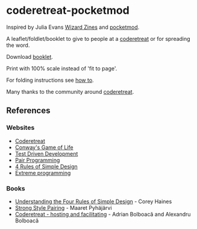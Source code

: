 # coderetreat-pocketmod

Inspired by Julia Evans [Wizard Zines](https://wizardzines.com/) and [pocketmod](https://pocketmod.com/).

A leaflet/foldlet/booklet to give to people at a [coderetreat](https://coderetreat.org) or for spreading the word.

Download [booklet](coderetreat-pocketmod-booklet.pdf).

Print with 100% scale instead of 'fit to page'.

For folding instructions see [how to](https://pocketmod.com/howto).

Many thanks to the community around [coderetreat](https://coderetreat.org).

## References

### Websites

* [Coderetreat](https://www.coderetreat.org/)
* [Conway's Game of Life](https://en.wikipedia.org/wiki/Conway%27s_Game_of_Life)
* [Test Driven Development](https://en.wikipedia.org/wiki/Test-driven_development)
* [Pair Programming](https://en.wikipedia.org/wiki/Pair_programming)
* [4 Rules of Simple Design](https://www.martinfowler.com/bliki/BeckDesignRules.html)
* [Extreme programming](https://en.wikipedia.org/wiki/Extreme_programming)

### Books

* [Understanding the Four Rules of Simple Design](https://leanpub.com/4rulesofsimpledesign) - Corey Haines
* [Strong Style Pairing](https://leanpub.com/StrongStylePairProgramming) - Maaret Pyhäjärvi
* [Coderetreat - hosting and facilitating](https://leanpub.com/coderetreat) - Adrian Bolboacă and Alexandru Bolboacă

